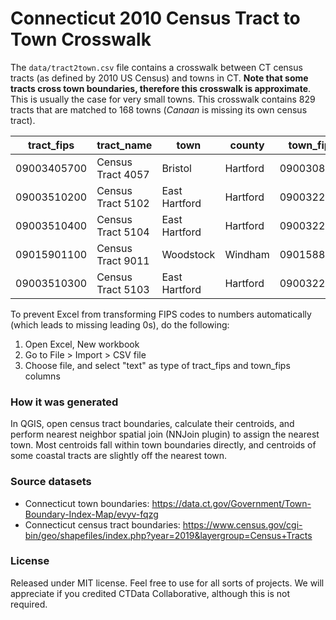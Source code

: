 # Connecticut 2010 Census Tract to Town Crosswalk

The `data/tract2town.csv` file contains a crosswalk between CT census tracts (as defined by 2010 US Census) and
towns in CT. **Note that some tracts cross town boundaries,
therefore this crosswalk is approximate**. This is usually the case for very small towns.
This crosswalk contains 829 tracts that are matched to 168 towns (*Canaan* is missing its own census tract).

|tract_fips|tract_name|town|county|town_fips
|--|--|--|--|--|
|09003405700|Census Tract 4057|Bristol|Hartford|0900308490
|09003510200|Census Tract 5102|East Hartford|Hartford|0900322630
|09003510400|Census Tract 5104|East Hartford|Hartford|0900322630
|09015901100|Census Tract 9011|Woodstock|Windham|0901588190
|09003510300|Census Tract 5103|East Hartford|Hartford|0900322630


To prevent Excel from transforming FIPS codes to numbers automatically
(which leads to missing leading 0s), do the following:

1. Open Excel, New workbook
1. Go to File > Import > CSV file
1. Choose file, and select "text" as type of tract_fips and town_fips columns


### How it was generated
In QGIS, open census tract boundaries, calculate their centroids, and perform nearest neighbor spatial join
(NNJoin plugin) to assign the nearest town. Most centroids fall within town boundaries directly, and centroids
of some coastal tracts are slightly off the nearest town.

### Source datasets

* Connecticut town boundaries: https://data.ct.gov/Government/Town-Boundary-Index-Map/evyv-fqzg
* Connecticut census tract boundaries: https://www.census.gov/cgi-bin/geo/shapefiles/index.php?year=2019&layergroup=Census+Tracts

### License

Released under MIT license. Feel free to use for all sorts of projects. We will appreciate if you credited CTData Collaborative, although this is not required.

